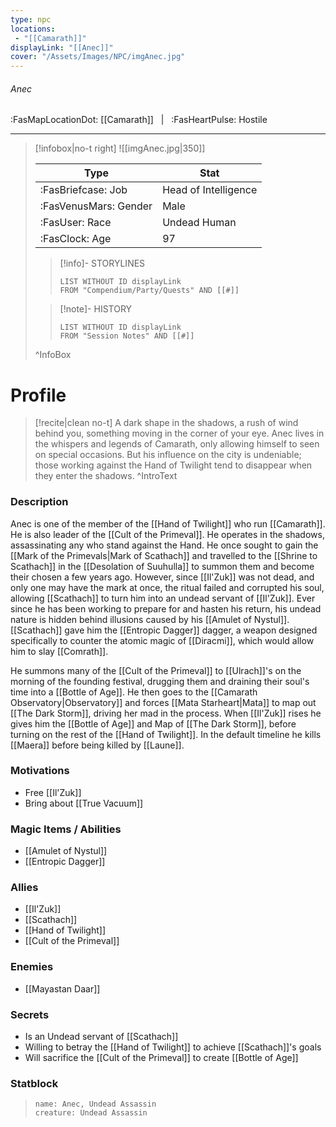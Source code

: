 ```yaml
---
type: npc
locations:
 - "[[Camarath]]"
displayLink: "[[Anec]]"
cover: "/Assets/Images/NPC/imgAnec.jpg"
---
```

###### Anec
<span class="sub2">:FasMapLocationDot: [[Camarath]] &nbsp; | &nbsp; :FasHeartPulse: Hostile </span>
___

> [!infobox|no-t right]
> ![[imgAnec.jpg|350]]
>
> | Type | Stat |
> | ---- | ---- |
> | :FasBriefcase: Job |  Head of Intelligence |
> | :FasVenusMars: Gender | Male |
> | :FasUser: Race | Undead Human |
> | :FasClock: Age | 97 |
>
>> [!info]- STORYLINES
>>```dataview
>>LIST WITHOUT ID displayLink
>>FROM "Compendium/Party/Quests" AND [[#]]
>
>>[!note]- HISTORY
>>```dataview
>>LIST WITHOUT ID displayLink
>>FROM "Session Notes" AND [[#]]
>
>^InfoBox

# Profile

> [!recite|clean no-t]
>	A dark shape in the shadows, a rush of wind behind you, something moving in the corner of your eye. Anec lives in the whispers and legends of Camarath, only allowing himself to seen on special occasions. But his influence on the city is undeniable; those working against the Hand of Twilight tend to disappear when they enter the shadows.
>^IntroText

### Description
Anec is one of the member of the [[Hand of Twilight]] who run [[Camarath]]. He is also leader of the [[Cult of the Primeval]]. He operates in the shadows, assassinating any who stand against the Hand. He once sought to gain the [[Mark of the Primevals|Mark of Scathach]] and travelled to the [[Shrine to Scathach]] in the [[Desolation of Suuhulla]] to summon them and become their chosen a few years ago. However, since [[Il'Zuk]] was not dead, and only one may have the mark at once, the ritual failed and corrupted his soul, allowing [[Scathach]] to turn him into an undead servant of [[Il'Zuk]]. Ever since he has been working to prepare for and hasten his return, his undead nature is hidden behind illusions caused by his [[Amulet of Nystul]]. [[Scathach]] gave him the [[Entropic Dagger]] dagger, a weapon designed specifically to counter the atomic magic of [[Diracmi]], which would allow him to slay [[Comrath]].

He summons many of the [[Cult of the Primeval]] to [[Ulrach]]'s on the morning of the founding festival, drugging them and draining their soul's time into a [[Bottle of Age]]. He then goes to the [[Camarath Observatory|Observatory]] and forces [[Mata Starheart|Mata]] to map out [[The Dark Storm]], driving her mad in the process. When [[Il'Zuk]] rises he gives him the [[Bottle of Age]] and Map of [[The Dark Storm]], before turning on the rest of the [[Hand of Twilight]]. In the default timeline he kills [[Maera]] before being killed by [[Laune]].

### Motivations
- Free [[Il'Zuk]]
- Bring about [[True Vacuum]]

### Magic Items / Abilities
- [[Amulet of Nystul]]
- [[Entropic Dagger]]

### Allies
- [[Il'Zuk]]
- [[Scathach]]
- [[Hand of Twilight]]
- [[Cult of the Primeval]]

### Enemies
- [[Mayastan Daar]]

### Secrets
- Is an Undead servant of [[Scathach]]
- Willing to betray the [[Hand of Twilight]] to achieve [[Scathach]]'s goals
- Will sacrifice the [[Cult of the Primeval]] to create [[Bottle of Age]]

### Statblock
> ```statblock
> name: Anec, Undead Assassin
> creature: Undead Assassin

